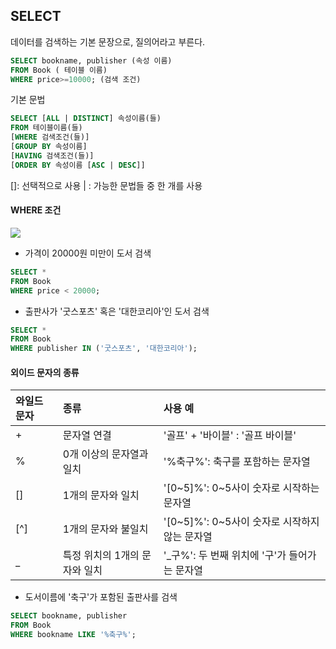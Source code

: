## SELECT

데이터를 검색하는 기본 문장으로, 질의어라고 부른다.

```sql
SELECT bookname, publisher (속성 이름)
FROM Book ( 테이블 이름)
WHERE price>=10000; (검색 조건)
```

기본 문법

```sql
SELECT [ALL | DISTINCT] 속성이름(들)
FROM 테이블이름(들)
[WHERE 검색조건(들)]
[GROUP BY 속성이름]
[HAVING 검색조건(들)]
[ORDER BY 속성이름 [ASC | DESC]]
```
[]: 선택적으로 사용
| : 가능한 문법들 중 한 개를 사용

#### WHERE 조건

![](https://img1.daumcdn.net/thumb/R1280x0/?scode=mtistory2&fname=https%3A%2F%2Ft1.daumcdn.net%2Fcfile%2Ftistory%2F99BF77345A47CB7A05)

- 가격이 20000원 미만이 도서 검색
```sql
SELECT *
FROM Book
WHERE price < 20000;
```

- 출판사가 '굿스포츠' 혹은 '대한코리아'인 도서 검색
```sql
SELECT *
FROM Book
WHERE publisher IN ('굿스포츠', '대한코리아');
```

#### 외이드 문자의 종류

|와일드 문자|종류|사용 예|
|:---|:---|:---|
|+|문자열 연결|'골프' + '바이블' : '골프 바이블'|
|%|0개 이상의 문자열과 일치|'%축구%': 축구를 포함하는 문자열|
|[]|1개의 문자와 일치|'[0~5]%': 0~5사이 숫자로 시작하는 문자열|
|[^]|1개의 문자와 불일치|'[0~5]%': 0~5사이 숫자로 시작하지 않는 문자열|
|_|특정 위치의 1개의 문자와 일치|'_구%': 두 번째 위치에 '구'가 들어가는 문자열|


- 도서이름에 '축구'가 포함된 출판사를 검색
```sql
SELECT bookname, publisher
FROM Book
WHERE bookname LIKE '%축구%';
```